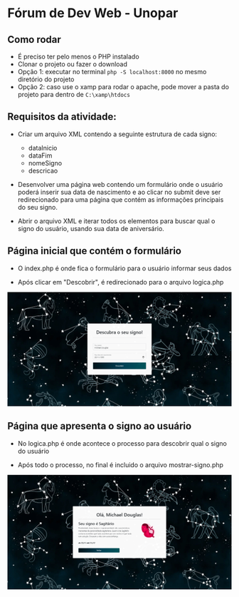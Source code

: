 # Fórum de Dev Web - Unopar

## Como rodar
- É preciso ter pelo menos o PHP instalado
- Clonar o projeto ou fazer o download
- Opção 1: executar no terminal `php -S localhost:8000` no mesmo diretório do projeto
- Opção 2: caso use o xamp para rodar o apache, pode mover a pasta do projeto para dentro de `C:\xamp\htdocs`


## Requisitos da atividade:
- Criar um arquivo XML contendo a seguinte estrutura de cada signo: 
  - dataInicio
  - dataFim
  - nomeSigno
  - descricao
  
- Desenvolver uma página web contendo um formulário onde o usuário poderá inserir sua data de nascimento e ao clicar no submit deve ser redirecionado para uma página que contém as informações principais do seu signo.

- Abrir o arquivo XML e iterar todos os elementos para buscar qual o signo do usuário, usando sua data de aniversário.


## Página inicial que contém o formulário
- O index.php é onde fica o formulário para o usuário informar seus dados

- Após clicar em "Descobrir", é redirecionado para o arquivo logica.php

<img src="assets/index.png" alt="Página index" width="900"/>

## Página que apresenta o signo ao usuário

- No logica.php é onde acontece o processo para descobrir qual o signo do usuário

- Após todo o processo, no final é incluido o arquivo mostrar-signo.php 

<img src="assets/mostrar-signo.png" alt="Página index" width="900"/>